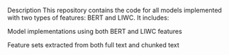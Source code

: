 Description
This repository contains the code for all models implemented with two types of features: BERT and LIWC.
It includes:

Model implementations using both BERT and LIWC features

Feature sets extracted from both full text and chunked text

